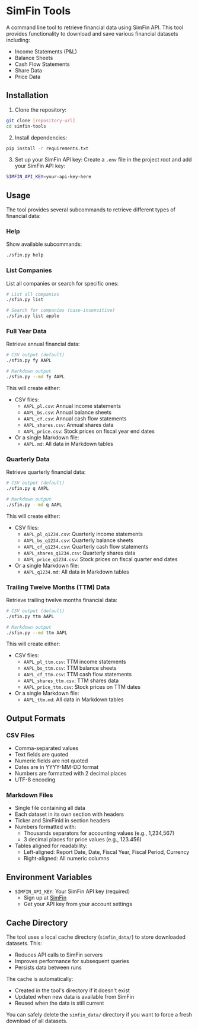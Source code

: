 # SimFin Tools

A command line tool to retrieve financial data using SimFin API. This tool provides functionality to download and save various financial datasets including:
- Income Statements (P&L)
- Balance Sheets
- Cash Flow Statements
- Share Data
- Price Data

## Installation

1. Clone the repository:
```bash
git clone [repository-url]
cd simfin-tools
```

2. Install dependencies:
```bash
pip install -r requirements.txt
```

3. Set up your SimFin API key:
Create a `.env` file in the project root and add your SimFin API key:
```bash
SIMFIN_API_KEY=your-api-key-here
```

## Usage

The tool provides several subcommands to retrieve different types of financial data:

### Help
Show available subcommands:
```bash
./sfin.py help
```

### List Companies
List all companies or search for specific ones:
```bash
# List all companies
./sfin.py list

# Search for companies (case-insensitive)
./sfin.py list apple
```

### Full Year Data
Retrieve annual financial data:
```bash
# CSV output (default)
./sfin.py fy AAPL

# Markdown output
./sfin.py --md fy AAPL
```
This will create either:
- CSV files:
  - `AAPL_pl.csv`: Annual income statements
  - `AAPL_bs.csv`: Annual balance sheets
  - `AAPL_cf.csv`: Annual cash flow statements
  - `AAPL_shares.csv`: Annual shares data
  - `AAPL_price.csv`: Stock prices on fiscal year end dates
- Or a single Markdown file:
  - `AAPL.md`: All data in Markdown tables

### Quarterly Data
Retrieve quarterly financial data:
```bash
# CSV output (default)
./sfin.py q AAPL

# Markdown output
./sfin.py --md q AAPL
```
This will create either:
- CSV files:
  - `AAPL_pl_q1234.csv`: Quarterly income statements
  - `AAPL_bs_q1234.csv`: Quarterly balance sheets
  - `AAPL_cf_q1234.csv`: Quarterly cash flow statements
  - `AAPL_shares_q1234.csv`: Quarterly shares data
  - `AAPL_price_q1234.csv`: Stock prices on fiscal quarter end dates
- Or a single Markdown file:
  - `AAPL_q1234.md`: All data in Markdown tables

### Trailing Twelve Months (TTM) Data
Retrieve trailing twelve months financial data:
```bash
# CSV output (default)
./sfin.py ttm AAPL

# Markdown output
./sfin.py --md ttm AAPL
```
This will create either:
- CSV files:
  - `AAPL_pl_ttm.csv`: TTM income statements
  - `AAPL_bs_ttm.csv`: TTM balance sheets
  - `AAPL_cf_ttm.csv`: TTM cash flow statements
  - `AAPL_shares_ttm.csv`: TTM shares data
  - `AAPL_price_ttm.csv`: Stock prices on TTM dates
- Or a single Markdown file:
  - `AAPL_ttm.md`: All data in Markdown tables

## Output Formats

### CSV Files
- Comma-separated values
- Text fields are quoted
- Numeric fields are not quoted
- Dates are in YYYY-MM-DD format
- Numbers are formatted with 2 decimal places
- UTF-8 encoding

### Markdown Files
- Single file containing all data
- Each dataset in its own section with headers
- Ticker and SimFinId in section headers
- Numbers formatted with:
  - Thousands separators for accounting values (e.g., 1,234,567)
  - 3 decimal places for price values (e.g., 123.456)
- Tables aligned for readability:
  - Left-aligned: Report Date, Date, Fiscal Year, Fiscal Period, Currency
  - Right-aligned: All numeric columns

## Environment Variables

- `SIMFIN_API_KEY`: Your SimFin API key (required)
  - Sign up at [SimFin](https://simfin.com/)
  - Get your API key from your account settings

## Cache Directory

The tool uses a local cache directory (`simfin_data/`) to store downloaded datasets. This:
- Reduces API calls to SimFin servers
- Improves performance for subsequent queries
- Persists data between runs

The cache is automatically:
- Created in the tool's directory if it doesn't exist
- Updated when new data is available from SimFin
- Reused when the data is still current

You can safely delete the `simfin_data/` directory if you want to force a fresh download of all datasets.
